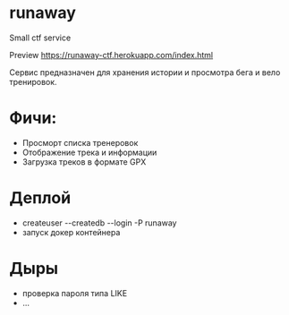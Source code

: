 # runaway
Small ctf service

Preview https://runaway-ctf.herokuapp.com/index.html

Сервис предназначен для хранения истории и просмотра бега и вело тренировок.

# Фичи: 

* Просморт списка тренеровок
* Отображение трека и информации
* Загрузка треков в формате GPX

# Деплой

* createuser --createdb --login -P runaway
* запуск докер контейнера

# Дыры

* проверка пароля типа LIKE
* ...	

